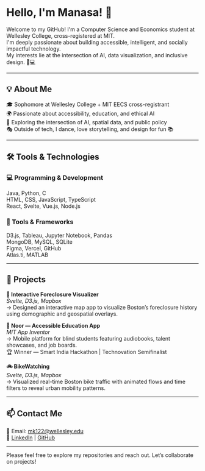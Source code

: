 # Hello, I'm Manasa! 👋

Welcome to my GitHub! I'm a Computer Science and Economics student at Wellesley College, cross-registered at MIT.  
I'm deeply passionate about building accessible, intelligent, and socially impactful technology.  
My interests lie at the intersection of AI, data visualization, and inclusive design. 🌱💻

---

## 💡 About Me
🎓 Sophomore at Wellesley College + MIT EECS cross-registrant  
🌍 Passionate about accessibility, education, and ethical AI  
🔬 Exploring the intersection of AI, spatial data, and public policy  
🎭 Outside of tech, I dance, love storytelling, and design for fun 📚

---

## 🛠️ Tools & Technologies

### 💻 Programming & Development  
Java, Python, C  
HTML, CSS, JavaScript, TypeScript  
React, Svelte, Vue.js, Node.js  

### 🎨 Tools & Frameworks  
D3.js, Tableau, Jupyter Notebook, Pandas  
MongoDB, MySQL, SQLite  
Figma, Vercel, GitHub  
Atlas.ti, MATLAB

---

## 🚀 Projects

**🔎 Interactive Foreclosure Visualizer**  
*Svelte, D3.js, Mapbox*  
→ Designed an interactive map app to visualize Boston’s foreclosure history using demographic and geospatial overlays.

**🦯 Noor — Accessible Education App**  
*MIT App Inventor*  
→ Mobile platform for blind students featuring audiobooks, talent showcases, and job boards.  
🏆 Winner — Smart India Hackathon | Technovation Semifinalist

**🚲 BikeWatching**  
*Svelte, D3.js, Mapbox*  
→ Visualized real-time Boston bike traffic with animated flows and time filters to reveal urban mobility patterns.

---

## 📫 Contact Me  
📧 Email: mk122@wellesley.edu  
💼 [LinkedIn](https://www.linkedin.com/in/manasa-kudumu-098670215/) | [GitHub](https://github.com/manasakudumu)

---

Please feel free to explore my repositories and reach out. Let’s collaborate on projects! 
